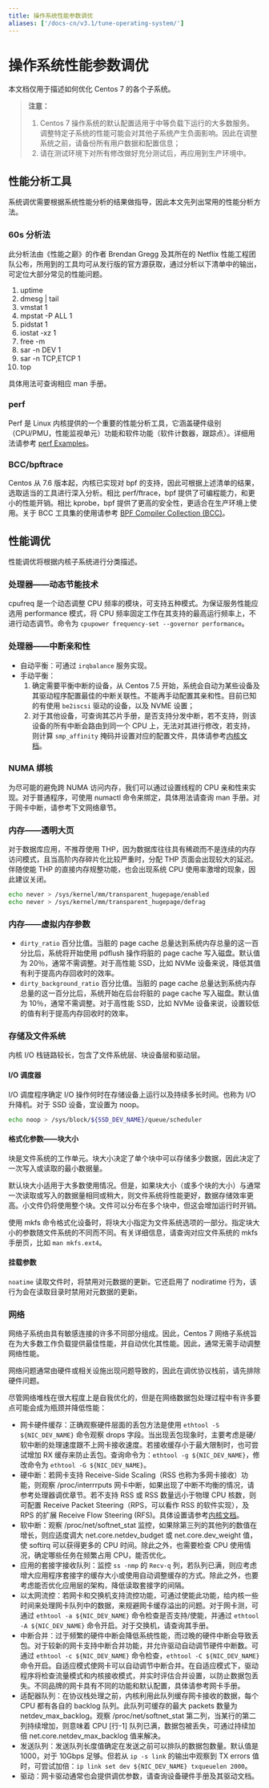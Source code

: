```yaml
---
title: 操作系统性能参数调优
aliases: ['/docs-cn/v3.1/tune-operating-system/']
---
```


# 操作系统性能参数调优

本文档仅用于描述如何优化 Centos 7 的各个子系统。

> **注意：**
>
> 1. Centos 7 操作系统的默认配置适用于中等负载下运行的大多数服务。调整特定子系统的性能可能会对其他子系统产生负面影响。因此在调整系统之前，请备份所有用户数据和配置信息；
> 2. 请在测试环境下对所有修改做好充分测试后，再应用到生产环境中。

## 性能分析工具

系统调优需要根据系统性能分析的结果做指导，因此本文先列出常用的性能分析方法。

### 60s 分析法

此分析法由《性能之巅》的作者 Brendan Gregg 及其所在的 Netflix 性能工程团队公布，所用到的工具均可从发行版的官方源获取，通过分析以下清单中的输出，可定位大部分常见的性能问题。

1. uptime
2. dmesg | tail
3. vmstat 1
4. mpstat -P ALL 1
5. pidstat 1
6. iostat -xz 1
7. free -m
8. sar -n DEV 1
9. sar -n TCP,ETCP 1
10. top

具体用法可查询相应 man 手册。

### perf

Perf 是 Linux 内核提供的一个重要的性能分析工具，它涵盖硬件级别（CPU/PMU，性能监视单元）功能和软件功能（软件计数器，跟踪点）。详细用法请参考 [perf Examples](http://www.brendangregg.com/perf.html#Background)。

### BCC/bpftrace

Centos 从 7.6 版本起，内核已实现对 bpf 的支持，因此可根据上述清单的结果，选取适当的工具进行深入分析。相比 perf/ftrace，bpf 提供了可编程能力，和更小的性能开销。相比 kprobe，bpf 提供了更高的安全性，更适合在生产环境上使用。关于 BCC 工具集的使用请参考 [BPF Compiler Collection (BCC)](https://github.com/iovisor/bcc/blob/master/README.md)。

## 性能调优

性能调优将根据内核子系统进行分类描述。

### 处理器——动态节能技术

cpufreq 是一个动态调整 CPU 频率的模块，可支持五种模式。为保证服务性能应选用 performance 模式，将 CPU 频率固定工作在其支持的最高运行频率上，不进行动态调节。命令为 `cpupower frequency-set --governor performance`。

### 处理器——中断亲和性

- 自动平衡：可通过 `irqbalance` 服务实现。
- 手动平衡：
    1. 确定需要平衡中断的设备，从 Centos 7.5 开始，系统会自动为某些设备及其驱动程序配置最佳的中断关联性。不能再手动配置其亲和性。目前已知的有使用 `be2iscsi` 驱动的设备，以及 NVME 设置；
    2. 对于其他设备，可查询其芯片手册，是否支持分发中断，若不支持，则该设备的所有中断会路由到同一个 CPU 上，无法对其进行修改，若支持，则计算 `smp_affinity` 掩码并设置对应的配置文件，具体请参考[内核文档](https://www.kernel.org/doc/Documentation/IRQ-affinity.txt)。

### NUMA 绑核

为尽可能的避免跨 NUMA 访问内存，我们可以通过设置线程的 CPU 亲和性来实现。对于普通程序，可使用 numactl 命令来绑定，具体用法请查询 man 手册。对于网卡中断，请参考下文网络章节。

### 内存——透明大页

对于数据库应用，不推荐使用 THP，因为数据库往往具有稀疏而不是连续的内存访问模式，且当高阶内存碎片化比较严重时，分配 THP 页面会出现较大的延迟。伴随使能 THP 的直接内存规整功能，也会出现系统 CPU 使用率激增的现象，因此建议关闭。

``` sh
echo never > /sys/kernel/mm/transparent_hugepage/enabled
echo never > /sys/kernel/mm/transparent_hugepage/defrag
```

### 内存——虚拟内存参数

- `dirty_ratio` 百分比值。当脏的 page cache 总量达到系统内存总量的这一百分比后，系统将开始使用 pdflush 操作将脏的 page cache 写入磁盘。默认值为 20％，通常不需调整。对于高性能 SSD，比如 NVMe 设备来说，降低其值有利于提高内存回收时的效率。
- `dirty_background_ratio` 百分比值。当脏的 page cache 总量达到系统内存总量的这一百分比后，系统开始在后台将脏的 page cache 写入磁盘。默认值为 10％，通常不需调整。对于高性能 SSD，比如 NVMe 设备来说，设置较低的值有利于提高内存回收时的效率。

### 存储及文件系统

内核 I/O 栈链路较长，包含了文件系统层、块设备层和驱动层。

#### I/O 调度器

I/O 调度程序确定 I/O 操作何时在存储设备上运行以及持续多长时间。也称为 I/O 升降机。对于 SSD 设备，宜设置为 noop。

```sh
echo noop > /sys/block/${SSD_DEV_NAME}/queue/scheduler
```

#### 格式化参数——块大小

块是文件系统的工作单元。块大小决定了单个块中可以存储多少数据，因此决定了一次写入或读取的最小数据量。

默认块大小适用于大多数使用情况。但是，如果块大小（或多个块的大小）与通常一次读取或写入的数据量相同或稍大，则文件系统将性能更好，数据存储效率更高。小文件仍将使用整个块。文件可以分布在多个块中，但这会增加运行时开销。

使用 mkfs 命令格式化设备时，将块大小指定为文件系统选项的一部分。指定块大小的参数随文件系统的不同而不同。有关详细信息，请查询对应文件系统的 mkfs 手册页，比如 `man mkfs.ext4`。

#### 挂载参数

`noatime` 读取文件时，将禁用对元数据的更新。它还启用了 nodiratime 行为，该行为会在读取目录时禁用对元数据的更新。

### 网络

网络子系统由具有敏感连接的许多不同部分组成。因此，Centos 7 网络子系统旨在为大多数工作负载提供最佳性能，并自动优化其性能。因此，通常无需手动调整网络性能。

网络问题通常由硬件或相关设施出现问题导致的，因此在调优协议栈前，请先排除硬件问题。

尽管网络堆栈在很大程度上是自我优化的，但是在网络数据包处理过程中有许多要点可能会成为瓶颈并降低性能：

- 网卡硬件缓存：正确观察硬件层面的丢包方法是使用 `ethtool -S ${NIC_DEV_NAME}` 命令观察 drops 字段。当出现丢包现象时，主要考虑是硬/软中断的处理速度跟不上网卡接收速度。若接收缓存小于最大限制时，也可尝试增加 RX 缓存来防止丢包。查询命令为：`ethtool -g ${NIC_DEV_NAME}`，修改命令为 `ethtool -G ${NIC_DEV_NAME}`。
- 硬中断：若网卡支持 Receive-Side Scaling（RSS 也称为多网卡接收）功能，则观察 /proc/interrrputs 网卡中断，如果出现了中断不均衡的情况，请参考处理器调优章节。若不支持 RSS 或 RSS 数量远小于物理 CPU 核数，则可配置 Receive Packet Steering（RPS，可以看作 RSS 的软件实现），及 RPS 的扩展 Receive Flow Steering (RFS)。具体设置请参考[内核文档](https://www.kernel.org/doc/Documentation/networking/scaling.txt)。
- 软中断：观察 /proc/net/softnet\_stat 监控，如果除第三列的其他列的数值在增长，则应适度调大 net.core.netdev\_budget 或 net.core.dev\_weight 值，使 softirq 可以获得更多的 CPU 时间。除此之外，也需要检查 CPU 使用情况，确定哪些任务在频繁占用 CPU，能否优化。
- 应用的套接字接收队列：监控 `ss -nmp` 的 `Recv-q` 列，若队列已满，则应考虑增大应用程序套接字的缓存大小或使用自动调整缓存的方式。除此之外，也要考虑能否优化应用层的架构，降低读取套接字的间隔。
- 以太网流控：若网卡和交换机支持流控功能，可通过使能此功能，给内核一些时间来处理网卡队列中的数据，来规避网卡缓存溢出的问题。对于网卡测，可通过 `ethtool -a ${NIC_DEV_NAME}` 命令检查是否支持/使能，并通过 `ethtool -A ${NIC_DEV_NAME}` 命令开启。对于交换机，请查询其手册。
- 中断合并：过于频繁的硬件中断会降低系统性能，而过晚的硬件中断会导致丢包。对于较新的网卡支持中断合并功能，并允许驱动自动调节硬件中断数。可通过 `ethtool -c ${NIC_DEV_NAME}` 命令检查，`ethtool -C ${NIC_DEV_NAME}` 命令开启。自适应模式使网卡可以自动调节中断合并。在自适应模式下，驱动程序将检查流量模式和内核接收模式，并实时评估合并设置，以防止数据包丢失。不同品牌的网卡具有不同的功能和默认配置，具体请参考网卡手册。
- 适配器队列：在协议栈处理之前，内核利用此队列缓存网卡接收的数据，每个 CPU 都有各自的 backlog 队列。此队列可缓存的最大 packets 数量为 netdev\_max\_backlog。观察 /proc/net/softnet\_stat 第二列，当某行的第二列持续增加，则意味着 CPU [行-1] 队列已满，数据包被丢失，可通过持续加倍 net.core.netdev\_max\_backlog 值来解决。
- 发送队列：发送队列长度值确定在发送之前可以排队的数据包数量。默认值是 1000，对于 10Gbps 足够。但若从 `ip -s link` 的输出中观察到 TX errors 值时，可尝试加倍：`ip link set dev ${NIC_DEV_NAME} txqueuelen 2000`。
- 驱动：网卡驱动通常也会提供调优参数，请查询设备硬件手册及其驱动文档。

